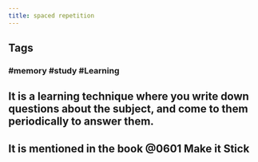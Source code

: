 ```yaml
---
title: spaced repetition
---
```


## Tags
### #memory #study #Learning
## It is a learning technique where you write down questions about the subject, and come to them periodically to answer them.
## It is mentioned in the book @0601 Make it Stick
